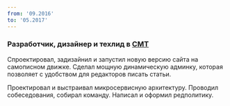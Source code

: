 ```yaml
---
from: '09.2016'
to: '05.2017'
---
```


### Разработчик, дизайнер и техлид в [CMT](https://cmtscience.ru/)

Спроектировал, задизайнил и запустил новую версию сайта на самописном движке.
Сделал мощную динамическую админку, которая позволяет с удобством для редакторов писать статьи.

Проектировал и выстраивал микросервисную архитектуру.
Проводил собеседования, собирал команду. Написал и оформил редполитику.

